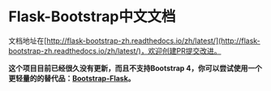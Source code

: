 # Flask-Bootstrap中文文档  

文档地址在[http://flask-bootstrap-zh.readthedocs.io/zh/latest/](http://flask-bootstrap-zh.readthedocs.io/zh/latest/)，欢迎创建PR提交改进。

**这个项目目前已经很久没有更新，而且不支持Bootstrap 4，你可以尝试使用一个更轻量的的替代品：[Bootstrap-Flask](https://github.com/greyli/bootstrap-flask)。**

